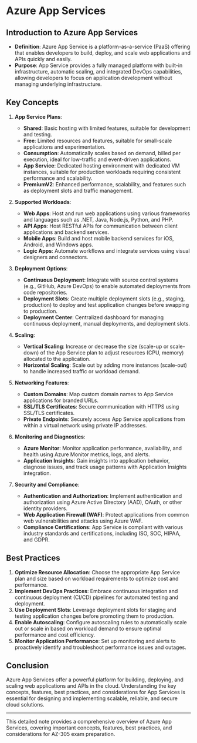 # Azure App Services

## Introduction to Azure App Services
- **Definition**: Azure App Service is a platform-as-a-service (PaaS) offering that enables developers to build, deploy, and scale web applications and APIs quickly and easily.
- **Purpose**: App Service provides a fully managed platform with built-in infrastructure, automatic scaling, and integrated DevOps capabilities, allowing developers to focus on application development without managing underlying infrastructure.

## Key Concepts
1. **App Service Plans**:
   - **Shared**: Basic hosting with limited features, suitable for development and testing.
   - **Free**: Limited resources and features, suitable for small-scale applications and experimentation.
   - **Consumption**: Automatically scales based on demand, billed per execution, ideal for low-traffic and event-driven applications.
   - **App Service**: Dedicated hosting environment with dedicated VM instances, suitable for production workloads requiring consistent performance and scalability.
   - **PremiumV2**: Enhanced performance, scalability, and features such as deployment slots and traffic management.

2. **Supported Workloads**:
   - **Web Apps**: Host and run web applications using various frameworks and languages such as .NET, Java, Node.js, Python, and PHP.
   - **API Apps**: Host RESTful APIs for communication between client applications and backend services.
   - **Mobile Apps**: Build and host mobile backend services for iOS, Android, and Windows apps.
   - **Logic Apps**: Automate workflows and integrate services using visual designers and connectors.

3. **Deployment Options**:
   - **Continuous Deployment**: Integrate with source control systems (e.g., GitHub, Azure DevOps) to enable automated deployments from code repositories.
   - **Deployment Slots**: Create multiple deployment slots (e.g., staging, production) to deploy and test application changes before swapping to production.
   - **Deployment Center**: Centralized dashboard for managing continuous deployment, manual deployments, and deployment slots.

4. **Scaling**:
   - **Vertical Scaling**: Increase or decrease the size (scale-up or scale-down) of the App Service plan to adjust resources (CPU, memory) allocated to the application.
   - **Horizontal Scaling**: Scale out by adding more instances (scale-out) to handle increased traffic or workload demand.

5. **Networking Features**:
   - **Custom Domains**: Map custom domain names to App Service applications for branded URLs.
   - **SSL/TLS Certificates**: Secure communication with HTTPS using SSL/TLS certificates.
   - **Private Endpoints**: Securely access App Service applications from within a virtual network using private IP addresses.

6. **Monitoring and Diagnostics**:
   - **Azure Monitor**: Monitor application performance, availability, and health using Azure Monitor metrics, logs, and alerts.
   - **Application Insights**: Gain insights into application behavior, diagnose issues, and track usage patterns with Application Insights integration.

7. **Security and Compliance**:
   - **Authentication and Authorization**: Implement authentication and authorization using Azure Active Directory (AAD), OAuth, or other identity providers.
   - **Web Application Firewall (WAF)**: Protect applications from common web vulnerabilities and attacks using Azure WAF.
   - **Compliance Certifications**: App Service is compliant with various industry standards and certifications, including ISO, SOC, HIPAA, and GDPR.

## Best Practices
1. **Optimize Resource Allocation**: Choose the appropriate App Service plan and size based on workload requirements to optimize cost and performance.
2. **Implement DevOps Practices**: Embrace continuous integration and continuous deployment (CI/CD) pipelines for automated testing and deployment.
3. **Use Deployment Slots**: Leverage deployment slots for staging and testing application changes before promoting them to production.
4. **Enable Autoscaling**: Configure autoscaling rules to automatically scale out or scale in based on workload demand to ensure optimal performance and cost efficiency.
5. **Monitor Application Performance**: Set up monitoring and alerts to proactively identify and troubleshoot performance issues and outages.

## Conclusion
Azure App Services offer a powerful platform for building, deploying, and scaling web applications and APIs in the cloud. Understanding the key concepts, features, best practices, and considerations for App Services is essential for designing and implementing scalable, reliable, and secure cloud solutions.

---

This detailed note provides a comprehensive overview of Azure App Services, covering important concepts, features, best practices, and considerations for AZ-305 exam preparation.